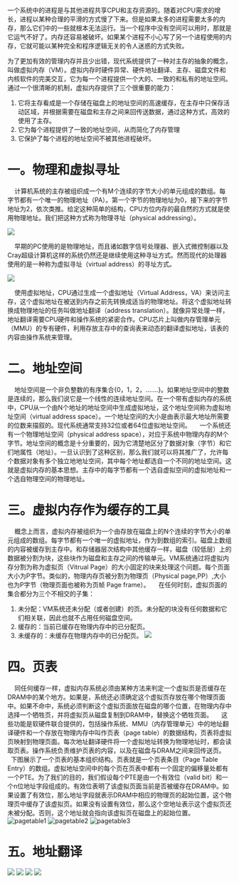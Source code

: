 # 
一个系统中的进程是与其他进程共享CPU和主存资源的。随着对CPU需求的增长，进程以某种合理的平滑的方式慢了下来。但是如果太多的进程需要太多的内存，那么它们中的一些就根本无法运行。当一个程序中没有空间可以用时，那就是它运气不好了。内存还容易被破坏。如果某个进程不小心写了另一个进程使用的内存，它就可能以某种完全和程序逻辑无关的令人迷惑的方式失败。

为了更加有效的管理内存并且少出错，现代系统提供了一种对主存的抽象的概念，叫做虚拟内存（VM）。虚拟内存时硬件异常、硬件地址翻译、主存、磁盘文件和内核软件的完美交互，它为每一个进程提供一个大的、一致的和私有的地址空间。通过一个很清晰的机制，虚拟内存提供了三个很重要的能力：
1. 它将主存看成是一个存储在磁盘上的地址空间的高速缓存，在主存中只保存活动区域，并根据需要在磁盘和主存之间来回传送数据，通过这种方式，高效的使用了主存。
2. 它为每个进程提供了一致的地址空间，从而简化了内存管理
3. 它保护了每个进程的地址空间不被其他进程破坏。
# 一。物理和虚拟寻址
    计算机系统的主存被组织成一个有M个连续的字节大小的单元组成的数组。每字节都有一个唯一的物理地址（PA）。第一个字节的物理地址为0，接下来的字节地址为2，依次类推。给定这种简单的结构，CPU方位内存的最自然的方式就是使用物理地址。我们把这种方式称为物理寻址（physical addressing）。

![](https://github.com/lzn27/study_note/blob/master/%E6%93%8D%E4%BD%9C%E7%B3%BB%E7%BB%9F/images/%E4%B8%80%E4%B8%AA%E4%BD%BF%E7%94%A8%E7%89%A9%E7%90%86%E5%AF%BB%E5%9D%80%E7%9A%84%E7%B3%BB%E7%BB%9F.png)

    早期的PC使用的是物理地址，而且诸如数字信号处理器、嵌入式微控制器以及Cray超级计算机这样的系统仍然还是继续使用这种寻址方式。然而现代的处理器使用的是一种称为虚拟寻址（virtual address）的寻址方式。

![](https://github.com/lzn27/study_note/blob/master/%E6%93%8D%E4%BD%9C%E7%B3%BB%E7%BB%9F/images/%E4%B8%80%E4%B8%AA%E4%BD%BF%E7%94%A8%E8%99%9A%E6%8B%9F%E5%AF%BB%E5%9D%80%E7%9A%84%E7%B3%BB%E7%BB%9F.png)

    使用虚拟地址，CPU通过生成一个虚拟地址（Virtual Address，VA）来访问主存，这个虚拟地址在被送到内存之前先转换成适当的物理地址。将这个虚拟地址转换成物理地址的任务叫做地址翻译（address translation）。就像异常处理一样，地址翻译需要CPU硬件和操作系统的紧密合作。CPU芯片上叫做内存管理单元（MMU）的专有硬件，利用存放主存中的查询表来动态的翻译虚拟地址，该表的内容由操作系统来管理。

# 二。地址空间
    地址空间是一个非负整数的有序集合{0，1，2，.......}。如果地址空间中的整数是连续的，那么我们说它是一个线性的连续地址空间。在一个带有虚拟内存的系统中，CPU从一个由N个地址的地址空间中生成虚拟地址，这个地址空间称为虚拟地址空间（virtual address space）。一个地址空间的大小是由表示最大地址所需要的位数来描叙的。现代系统通常支持32位或者64位虚拟地址空间。
    一个系统还有一个物理地址空间（physical address space），对应于系统中物理内存的M个字节。地址空间的概念是十分重要的，因为它清楚地区分了数据对象（字节）和它们地属性（地址）。一旦认识到了这种区别，那么我们就可以将其推广了，允许每个数据对象有多个独立地地址空间，其中每个地址都选自一个不同的地址空间。这就是虚拟内存的基本思想。主存中的每字节都有一个选自虚拟空间的虚拟地址和一个选自物理空间的物理地址。

# 三。虚拟内存作为缓存的工具
    概念上而言，虚拟内存被组织为一个由存放在磁盘上的N个连续的字节大小的单元组成的数组。每字节都有一个唯一的虚拟地址，作为到数组的索引。磁盘上数组的内容被缓存到主存中。和存储器层次结构中其他缓存一样，磁盘（较低层）上的数据被分割为块，这些块作为磁盘和主存之间的传输单元。VM系统通过将虚拟内存分割为称为虚拟页（Vitrual Page）的大小固定的块来处理这个问题。每个页面大小为P字节。类似的，物理内存页被分割为物理页（Physical page,PP）,大小也为P字节（物理页面也被称为页帧 Page frame）。
    在任何时刻，虚拟页面的集合都分为三个不相交的子集：
1. 未分配：VM系统还未分配（或者创建）的页。未分配的块没有任何数据和它们相关联，因此也就不占用任何磁盘空间。
2. 缓存的：当前已缓存在物理内存中的已分配页。
3. 未缓存的：未缓存在物理内存中的已分配页。
![](https://github.com/lzn27/study_note/blob/master/%E6%93%8D%E4%BD%9C%E7%B3%BB%E7%BB%9F/images/%E4%B8%80%E4%B8%AAVM%E7%B3%BB%E7%BB%9F%E6%97%B6%E5%A6%82%E4%BD%95%E4%BD%BF%E7%94%A8%E4%B8%BB%E5%AD%98%E4%BD%9C%E4%B8%BA%E7%BC%93%E5%AD%98%E7%9A%84.png)
# 四。页表
    同任何缓存一样，虚拟内存系统必须由某种方法来判定一个虚拟页是否缓存在DRAM中的某个地方。如果是，系统还必须确定这个虚拟页存放在哪个物理页面中。如果不命中，系统必须判断这个虚拟页面放在磁盘的哪个位置，在物理内存中选择一个牺牲页，并将虚拟页从磁盘复制到DRAM中，替换这个牺牲页面。
    这些功能是软硬件联合提供的，包括操作系统、MMU（内存管理单元）中的地址翻译硬件和一个存放在物理内存中叫作页表（page table）的数据结构，页表将虚拟页映射到物理页面。每次地址翻译硬件将一个虚拟地址转换为物理地址时，都会读取页表。操作系统负责维护页表的内容，以及在磁盘与DRAM之间来回传送页。
    下图展示了一个页表的基本组织结构。页表就是一个页表条目（Page Table Entry）的数组。虚拟地址空间中的每个页在页表中都有一个固定的偏移量处都有一个PTE。为了我们的目的，我们假设每个PTE是由一个有效位（valid bit）和一个n位地址字段组成的。有效位表明了该虚拟页面当前是否被缓存在DRAM中。如果设置了有效位，那么地址字段就表示DRAM中相应的物理页的起始位置，这个物理页中缓存了该虚拟页。如果没有设置有效位，那么这个空地址表示这个虚拟页还未被分配。否则，这个地址就会指向该虚拟页在磁盘上的起始位置。
![pagetable1](https://github.com/lzn27/study_note/blob/master/%E6%93%8D%E4%BD%9C%E7%B3%BB%E7%BB%9F/images/%E9%A1%B5%E8%A1%A81.png)
![pagetable2](https://github.com/lzn27/study_note/blob/master/%E6%93%8D%E4%BD%9C%E7%B3%BB%E7%BB%9F/images/%E9%A1%B5%E8%A1%A82.png)
![pagetable3](https://github.com/lzn27/study_note/blob/master/%E6%93%8D%E4%BD%9C%E7%B3%BB%E7%BB%9F/images/%E9%A1%B5%E8%A1%A83.png)




# 五。地址翻译
![](https://github.com/lzn27/study_note/blob/master/%E6%93%8D%E4%BD%9C%E7%B3%BB%E7%BB%9F/images/%E5%9C%B0%E5%9D%80%E7%BF%BB%E8%AF%911.png)
![](https://github.com/lzn27/study_note/blob/master/%E6%93%8D%E4%BD%9C%E7%B3%BB%E7%BB%9F/images/%E5%9C%B0%E5%9D%80%E7%BF%BB%E8%AF%912.png)
![](https://github.com/lzn27/study_note/blob/master/%E6%93%8D%E4%BD%9C%E7%B3%BB%E7%BB%9F/images/%E5%9C%B0%E5%9D%80%E7%BF%BB%E8%AF%913.png)
![](https://github.com/lzn27/study_note/blob/master/%E6%93%8D%E4%BD%9C%E7%B3%BB%E7%BB%9F/images/%E5%9C%B0%E5%9D%80%E7%BF%BB%E8%AF%914.png)


